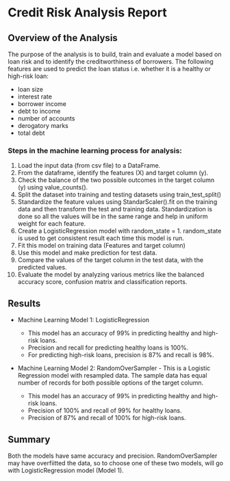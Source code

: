 # Credit Risk Analysis Report

## Overview of the Analysis

The purpose of the analysis is to build, train and evaluate a model based on loan risk and to identify the creditworthiness of borrowers. The following features are used to predict the loan status i.e. whether it is a healthy or high-risk loan:

  * loan size
  * interest rate
  * borrower income
  * debt to income
  * number of accounts
  * derogatory marks 
  * total debt
  
### Steps in the machine learning process for analysis:

1. Load the input data (from csv file) to a DataFrame.
2. From the dataframe, identify the features (X) and target column (y).
3. Check the balance of the two possible outcomes in the target column (y) using value_counts(). 
4. Split the dataset into training and testing datasets using train_test_split()
5. Standardize the feature values using StandarScaler().fit on the training data and then transform the test and training data.
	  Standardization is done so all the values will be in the same range and help in uniform weight for each feature.
6. Create a LogisticRegression model with random_state = 1. 
	  random_state is used to get consistent result each time this model is run.
7. Fit this model on training data (Features and target column)
8. Use this model and make prediction for test data.
9. Compare the values of the target column in the test data, with the predicted values.
10. Evaluate the model by analyzing various metrics like the balanced accuracy score, confusion matrix and classification reports.

## Results

* Machine Learning Model 1: LogisticRegression
  - This model has an accuracy of 99% in predicting healthy and high-risk loans. 
  - Precision and recall for predicting healthy loans is 100%. 
  - For predicting high-risk loans, precision is 87% and recall is 98%. 


* Machine Learning Model 2: RandomOverSampler - 
  This is a Logistic Regression model with resampled data. The sample data has equal number of records for both possible options of the target column.
    - This model has an accuracy of 99% in predicting healthy and high-risk loans.  
    - Precision of 100% and recall of 99% for healthy loans.
    - Precision of 87% and recall of 100% for high-risk loans.

## Summary
Both the models have same accuracy and precision. RandomOverSampler may have overfiitted the data, so to choose one of these two models, will go with LogisticRegression model (Model 1).

